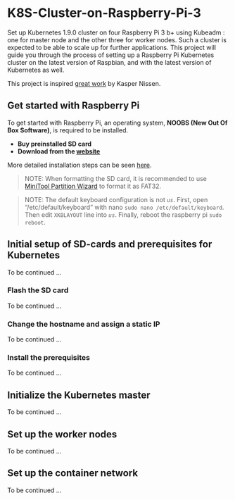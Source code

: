 # K8S-Cluster-on-Raspberry-Pi-3

Set up Kubernetes 1.9.0 cluster on four Raspberry Pi 3 b+ using Kubeadm : one for master node and the other three for worker nodes. Such a cluster is expected to be able to scale up for further applications. This project will guide you through the process of setting up a Raspberry Pi Kubernetes cluster on the latest version of Raspbian, and with the latest version of Kubernetes as well.

This project is inspired [great work](https://kubecloud.io/setup-a-kubernetes-1-9-0-raspberry-pi-cluster-on-raspbian-using-kubeadm-f8b3b85bc2d1) by Kasper Nissen. 

## Get started with Raspberry Pi

To get started with Raspberry Pi, an operating system, **NOOBS (New Out Of Box Software)**, is required to be installed.
- **Buy preinstalled SD card**
- **Download from the [website](https://www.raspberrypi.org/downloads/)**

More detailed installation steps can be seen [here](https://www.raspberrypi.org/help/noobs-setup/2/).

> NOTE: When formatting the SD card, it is recommended to use [MiniTool Partition Wizard](https://www.partitionwizard.com/free-partition-manager.html) to format it as FAT32.

> NOTE: The default keyboard configuration is not *`us`*. First, open “/etc/default/keyboard” with nano `sudo nano /etc/default/keyboard`. Then edit `XKBLAYOUT` line into *`us`*. Finally, reboot the raspberry pi `sudo reboot`.

## Initial setup of SD-cards and prerequisites for Kubernetes

To be continued ...

### Flash the SD card

To be continued ...

### Change the hostname and assign a static IP

To be continued ...

### Install the prerequisites

To be continued ...

## Initialize the Kubernetes master

To be continued ...

## Set up the worker nodes

To be continued ...

## Set up the container network


To be continued ...
